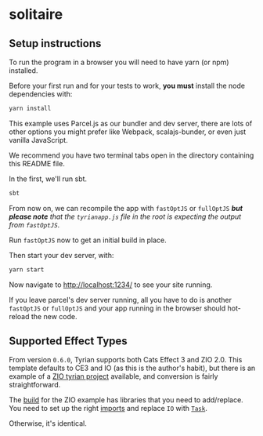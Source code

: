 # solitaire

## Setup instructions

To run the program in a browser you will need to have yarn (or npm) installed.

Before your first run and for your tests to work, **you must** install the node dependencies with:

```sh
yarn install
```

This example uses Parcel.js as our bundler and dev server, there are lots of other options you might prefer like Webpack, scalajs-bunder, or even just vanilla JavaScript.

We recommend you have two terminal tabs open in the directory containing this README file.

In the first, we'll run sbt.

```sh
sbt
```

From now on, we can recompile the app with `fastOptJS` or `fullOptJS` _**but please note** that the `tyrianapp.js` file in the root is expecting the output from `fastOptJS`_.

Run `fastOptJS` now to get an initial build in place.

Then start your dev server, with:

```sh
yarn start
```

Now navigate to [http://localhost:1234/](http://localhost:1234/) to see your site running.

If you leave parcel's dev server running, all you have to do is another `fastOptJS` or `fullOptJS` and your app running in the browser should hot-reload the new code.

## Supported Effect Types

From version `0.6.0`, Tyrian supports both Cats Effect 3 and ZIO 2.0. This template defaults to CE3 and IO (as this is the author's habit), but there is an example of a [ZIO tyrian project](https://github.com/PurpleKingdomGames/tyrian/blob/main/examples) available, and conversion is fairly straightforward.

The [build](https://github.com/PurpleKingdomGames/tyrian/blob/main/examples/build.sbt#L153) for the ZIO example has libraries that you need to add/replace. You need to set up the right [imports](https://github.com/PurpleKingdomGames/tyrian/blob/main/examples/zio/src/main/scala/example/Main.scala#L6) and replace `IO` with [`Task`](https://github.com/PurpleKingdomGames/tyrian/blob/main/examples/zio/src/main/scala/example/Main.scala#L13).

Otherwise, it's identical.
